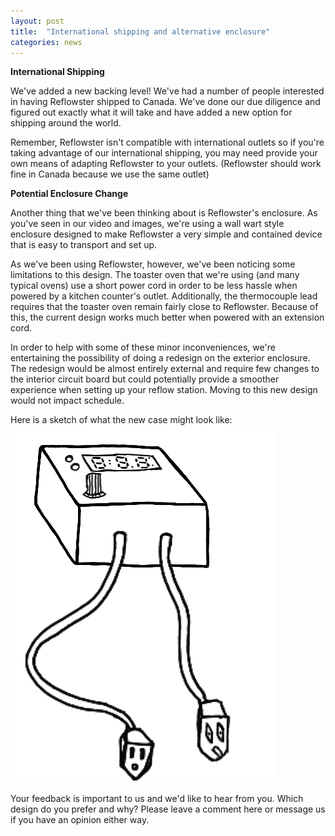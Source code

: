 ```yaml
---
layout: post
title:  "International shipping and alternative enclosure"
categories: news
---
```



<b>International Shipping</b>

We've added a new backing level! We've had a number of people interested in having Reflowster shipped to Canada. We've done our due diligence and figured out exactly what it will take and have added a new option for shipping around the world.

<!--more-->

Remember, Reflowster isn't compatible with international outlets so if you're taking advantage of our international shipping, you may need provide your own means of adapting Reflowster to your outlets. (Reflowster should work fine in Canada because we use the same outlet)

<b>Potential Enclosure Change</b>

Another thing that we've been thinking about is Reflowster's enclosure. As you've seen in our video and images, we're using a wall wart style enclosure designed to make Reflowster a very simple and contained device that is easy to transport and set up.

As we've been using Reflowster, however, we've been noticing some limitations to this design. The toaster oven that we're using (and many typical ovens) use a short power cord in order to be less hassle when powered by a kitchen counter's outlet. Additionally, the thermocouple lead requires that the toaster oven remain fairly close to Reflowster. Because of this, the current design works much better when powered with an extension cord.

In order to help with some of these minor inconveniences, we're entertaining the possibility of doing a redesign on the exterior enclosure. The redesign would be almost entirely external and require few changes to the interior circuit board but could potentially provide a smoother experience when setting up your reflow station. Moving to this new design would not impact schedule.

Here is a sketch of what the new case might look like:
<img alt="A mock up of our new Reflowster design showing two IEC cords coming out of the bottom of Reflowster" class="showcase" src="/resources/images/updates/update_04_10_2014_1.jpg">

Your feedback is important to us and we'd like to hear from you. Which design do you prefer and why? Please leave a comment here or message us if you have an opinion either way.
